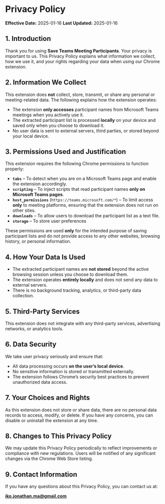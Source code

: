 # Privacy Policy

**Effective Date:** 2025-01-16
**Last Updated:** 2025-01-16

## 1. Introduction  
Thank you for using **Save Teams Meeting Participants**. Your privacy is important to us. This Privacy Policy explains what information we collect, how we use it, and your rights regarding your data when using our Chrome extension.  

## 2. Information We Collect  
This extension does **not** collect, store, transmit, or share any personal or meeting-related data. The following explains how the extension operates:  

- The extension **only accesses** participant names from Microsoft Teams meetings when you actively use it.  
- The extracted participant list is processed **locally** on your device and saved only when you choose to download it.  
- No user data is sent to external servers, third parties, or stored beyond your local device.  

## 3. Permissions Used and Justification  

This extension requires the following Chrome permissions to function properly:  

- **`tabs`** – To detect when you are on a Microsoft Teams page and enable the extension accordingly.  
- **`scripting`** – To inject scripts that read participant names **only on Microsoft Teams pages**.  
- **`host_permissions`** (`https://teams.microsoft.com/*`) – To limit access **only** to meeting platforms, ensuring that the extension does not run on other sites.  
- **`downloads`** – To allow users to download the participant list as a text file.  
- **`storage`** – To store user preferences

These permissions are used **only** for the intended purpose of saving participant lists and do not provide access to any other websites, browsing history, or personal information.  

## 4. How Your Data Is Used  
- The extracted participant names are **not stored** beyond the active browsing session unless you choose to download them.  
- The extension operates **entirely locally** and does not send any data to external servers.  
- There is no background tracking, analytics, or third-party data collection.  

## 5. Third-Party Services  
This extension does not integrate with any third-party services, advertising networks, or analytics tools.  

## 6. Data Security  
We take user privacy seriously and ensure that:  

- All data processing occurs **on the user’s local device**.  
- No sensitive information is stored or transmitted externally.  
- The extension follows Chrome’s security best practices to prevent unauthorized data access.  

## 7. Your Choices and Rights  
As this extension does not store or share data, there are no personal data records to access, modify, or delete. If you have any concerns, you can disable or uninstall the extension at any time.  

## 8. Changes to This Privacy Policy  
We may update this Privacy Policy periodically to reflect improvements or compliance with new regulations. Users will be notified of any significant changes via the Chrome Web Store listing.  

## 9. Contact Information  
If you have any questions about this Privacy Policy, you can contact us at:  

**iko.jonathan.ma@gmail.com**  
